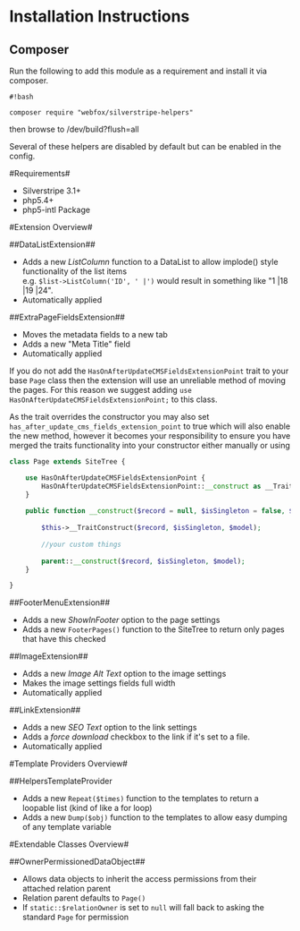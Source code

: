 # Installation Instructions #
## Composer ##
Run the following to add this module as a requirement and install it via composer.

```
#!bash

composer require "webfox/silverstripe-helpers"
```
then browse to /dev/build?flush=all

Several of these helpers are disabled by default but can be enabled in the config.


#Requirements#
* Silverstripe 3.1+
* php5.4+
* php5-intl Package 

#Extension Overview#

##DataListExtension##
 - Adds a new *ListColumn* function to a DataList to allow implode() style functionality of the list items  
   e.g. `$list->ListColumn('ID', ' |')` would result in something like "1 |18 |19 |24".
 - Automatically applied

##ExtraPageFieldsExtension##
 - Moves the metadata fields to a new tab
 - Adds a new "Meta Title" field
 - Automatically applied
 
If you do not add the `HasOnAfterUpdateCMSFieldsExtensionPoint` trait to your base `Page` class then the extension will use an unreliable method of moving the pages. For this reason we suggest adding `use HasOnAfterUpdateCMSFieldsExtensionPoint;` to this class.

As the trait overrides the constructor you may also set `has_after_update_cms_fields_extension_point` to true which will also enable the new method, however it becomes your responsibility to ensure you have merged the traits functionality into your constructor either manually or using 

```php
class Page extends SiteTree {

    use HasOnAfterUpdateCMSFieldsExtensionPoint {
        HasOnAfterUpdateCMSFieldsExtensionPoint::__construct as __TraitConstruct;
    }
    
    public function __construct($record = null, $isSingleton = false, $model = null){
        
        $this->__TraitConstruct($record, $isSingleton, $model);
        
        //your custom things
        
        parent::__construct($record, $isSingleton, $model);
    }

}
````
 
##FooterMenuExtension##
 - Adds a new *ShowInFooter* option to the page settings
 - Adds a new `FooterPages()` function to the SiteTree to return only pages that have this checked

##ImageExtension##
 - Adds a new *Image Alt Text* option to the image settings
 - Makes the image settings fields full width
 - Automatically applied
 
##LinkExtension##
 - Adds a new *SEO Text* option to the link settings
 - Adds a *force download* checkbox to the link if it's set to a file.
 - Automatically applied

#Template Providers Overview#

##HelpersTemplateProvider
 - Adds a new `Repeat($times)` function to the templates to return a loopable list (kind of like a for loop)
 - Adds a new `Dump($obj)` function to the templates to allow easy dumping of any template variable
 
#Extendable Classes Overview#
 
##OwnerPermissionedDataObject##
 - Allows data objects to inherit the access permissions from their attached relation parent
 - Relation parent defaults to `Page()`
 - If `static::$relationOwner` is set to `null` will fall back to asking the standard `Page` for permission
